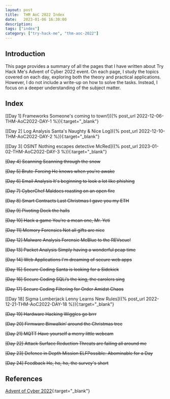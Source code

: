 ```yaml
---
layout: post
title:  THM AoC 2022 Index
date:   2023-01-06 16:30:00
description: 
tags: ["index"]
category: ["try-hack-me", "thm-aoc-2022"]
---
```

## Introduction

This page provides a summary of all the pages that I have written about Try Hack Me's Advent of Cyber 2022 event. On each page, I study the topics covered on each day, exploring both the theory and practical applications. However, I do not include a write-up on how to solve the tasks. Instead, I focus on a deeper understanding of the subject matter.

## Index

[[Day 1] Frameworks Someone's coming to town!]({% post_url 2022-12-06-THM-AoC2022-DAY-1 %}){:target="_blank"}

[[Day 2] Log Analysis Santa's Naughty & Nice Log]({% post_url 2022-12-10-THM-AoC2022-DAY-2 %}){:target="_blank"}

[[Day 3] OSINT Nothing escapes detective McRed]({% post_url 2023-01-02-THM-AoC2022-DAY-3 %}){:target="_blank"}

~~[Day 4] Scanning Scanning through the snow~~

~~[Day 5] Brute-Forcing He knows when you're awake~~

~~[Day 6] Email Analysis It's beginning to look a lot like phishing~~

~~[Day 7] CyberChef Maldocs roasting on an open fire~~

~~[Day 8] Smart Contracts Last Christmas I gave you my ETH~~

~~[Day 9] Pivoting Dock the halls~~

~~[Day 10] Hack a game You're a mean one, Mr. Yeti~~

~~[Day 11] Memory Forensics Not all gifts are nice~~

~~[Day 12] Malware Analysis Forensic McBlue to the REVscue!~~

~~[Day 13] Packet Analysis Simply having a wonderful pcap time~~

~~[Day 14] Web Applications I'm dreaming of secure web apps~~

~~[Day 15] Secure Coding Santa is looking for a Sidekick~~

~~[Day 16] Secure Coding SQLi’s the king, the carolers sing~~

~~[Day 17] Secure Coding Filtering for Order Amidst Chaos~~

[[Day 18] Sigma Lumberjack Lenny Learns New Rules]({% post_url 2022-12-21-THM-AoC2022-DAY-18 %}){:target="_blank"}

~~[Day 19] Hardware Hacking Wiggles go brrr~~

~~[Day 20] Firmware Binwalkin’ around the Christmas tree~~

~~[Day 21] MQTT Have yourself a merry little webcam~~

~~[Day 22] Attack Surface Reduction Threats are failing all around me~~

~~[Day 23] Defence in Depth Mission ELFPossible: Abominable for a Day~~

~~[Day 24] Feedback Ho, ho, ho, the survey's short~~

## References

[Advent of Cyber 2022](https://tryhackme.com/room/adventofcyber4){:target="_blank"}